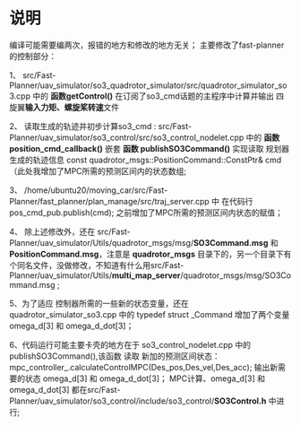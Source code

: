 # 说明
编译可能需要编两次，报错的地方和修改的地方无关；
主要修改了fast-planner的控制部分：

1、 src/Fast-Planner/uav_simulator/so3_quadrotor_simulator/src/quadrotor_simulator_so3.cpp 中的 **函数getControl()** 在订阅了so3_cmd话题的主程序中计算并输出 四旋翼**输入力矩、螺旋桨转速**文件  

2、 读取生成的轨迹并初步计算so3_cmd : src/Fast-Planner/uav_simulator/so3_control/src/so3_control_nodelet.cpp 中的 **函数position_cmd_callback()** 嵌套 **函数 publishSO3Command()** 实现读取 规划器生成的轨迹信息 const quadrotor_msgs::PositionCommand::ConstPtr& cmd （此处我增加了MPC所需的预测区间内的状态数组;

3、 /home/ubuntu20/moving_car/src/Fast-Planner/fast_planner/plan_manage/src/traj_server.cpp 中 在代码行 pos_cmd_pub.publish(cmd); 之前增加了MPC所需的预测区间内状态的赋值；

4、 除上述修改外，还在  src/Fast-Planner/uav_simulator/Utils/quadrotor_msgs/msg/**SO3Command.msg** 和 **PositionCommand.msg**，注意是 **quadrotor_msgs** 目录下的，另一个目录下有个同名文件，没做修改，不知道有什么用src/Fast-Planner/uav_simulator/Utils/**multi_map_server**/quadrotor_msgs/msg/SO3Command.msg ;

5、为了适应 控制器所需的一些新的状态变量，还在quadrotor_simulator_so3.cpp 中的 typedef struct _Command 增加了两个变量  omega_d[3] 和 omega_d_dot[3]；

6、代码运行可能主要卡壳的地方在于 so3_control_nodelet.cpp 中的 publishSO3Command(),该函数 读取 新加的预测区间状态：mpc_controller_.calculateControlMPC(Des_pos,Des_vel,Des_acc); 输出新需要的状态 omega_d[3] 和 omega_d_dot[3]；
MPC计算、omega_d[3] 和 omega_d_dot[3] 都在src/Fast-Planner/uav_simulator/so3_control/include/so3_control/**SO3Control.h** 中进行;
